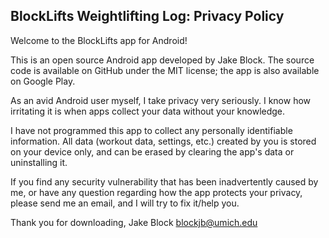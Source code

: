 ## BlockLifts Weightlifting Log: Privacy Policy

Welcome to the BlockLifts app for Android!

This is an open source Android app developed by Jake Block. The source code is available on GitHub under the MIT license; the app is also available on Google Play.

As an avid Android user myself, I take privacy very seriously.
I know how irritating it is when apps collect your data without your knowledge.

I have not programmed this app to collect any personally identifiable information. All data (workout data, settings, etc.) created by you is stored on your device only, and can be erased by clearing the app's data or uninstalling it.

If you find any security vulnerability that has been inadvertently caused by me, or have any question regarding how the app protects your privacy, please send me an email, and I will try to fix it/help you.

Thank you for downloading,
Jake Block
blockjb@umich.edu
